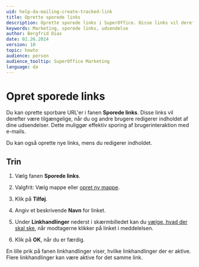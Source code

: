 ```yaml
---
uid: help-da-mailing-create-tracked-link
title: Oprette sporede links
description: Oprette sporede links i SuperOffice. Disse links vil derefter være tilgængelige, når du og andre brugere redigerer indholdet af dine udsendelser. Dette muliggør effektiv sporing af brugerinteraktion med e-mails.
keywords: Marketing, sporede links, udsendelse
author: Bergfrid Dias
date: 02.26.2024
version: 10
topic: howto
audience: person
audience_tooltip: SuperOffice Marketing
language: da
---
```


# Opret sporede links

Du kan oprette sporbare URL'er i fanen **Sporede links**. Disse links vil derefter være tilgængelige, når du og andre brugere redigerer indholdet af dine udsendelser. Dette muliggør effektiv sporing af brugerinteraktion med e-mails.

Du kan også oprette nye links, mens du redigerer indholdet.

## Trin

1. Vælg fanen **Sporede links**.

2. Valgfrit: Vælg mappe eller [opret ny mappe][2].

3. Klik på **Tilføj**.

4. Angiv et beskrivende **Navn** for linket.

5. Under **Linkhandlinger** nederst i skærmbilledet kan du [vælge, hvad der skal ske][1], når modtagerne klikker på linket i meddelelsen.

6. Klik på **OK**, når du er færdig.

En lille prik på fanen linkhandlinger viser, hvilke linkhandlinger der er aktive. Flere linkhandlinger kan være aktive for det samme link.

<!-- Referenced links -->
[1]: define-link-actions.md
[2]: ../../learn/create-folder.md
